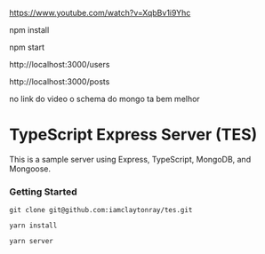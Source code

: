 
https://www.youtube.com/watch?v=XqbBv1i9Yhc

npm install

npm start

http://localhost:3000/users

http://localhost:3000/posts

no link do video o schema do  mongo ta bem melhor


# TypeScript Express Server (TES)

This is a sample server using Express, TypeScript, MongoDB, and Mongoose.

### Getting Started

```
git clone git@github.com:iamclaytonray/tes.git
```

```
yarn install
```

```
yarn server
```
